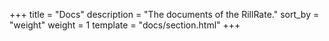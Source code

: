 +++
title = "Docs"
description = "The documents of the RillRate."
sort_by = "weight"
weight = 1
template = "docs/section.html"
+++
